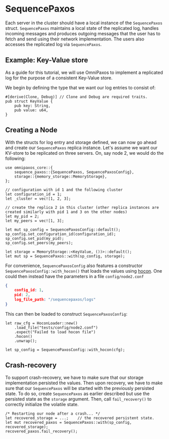 # SequencePaxos
Each server in the cluster should have a local instance of the  `SequencePaxos` struct. `SequencePaxos` maintains a local state of the replicated log, handles incoming messages and produces outgoing messages that the user has to fetch and send using their network implementation. The users also accesses the replicated log via `SequencePaxos`.

## Example: Key-Value store
As a guide for this tutorial, we will use OmniPaxos to implement a replicated log for the purpose of a consistent Key-Value store. 

We begin by defining the type that we want our log entries to consist of:
```rust,edition2018,no_run,noplaypen
#[derive(Clone, Debug)] // Clone and Debug are required traits.
pub struct KeyValue {
    pub key: String,
    pub value: u64,
}
``` 

## Creating a Node
With the structs for log entry and storage defined, we can now go ahead and create our `SequencePaxos` replica instance.  Let's assume we want our KV-store to be replicated on three servers. On, say node 2, we would do the following: 
```rust,edition2018,no_run,noplaypen
use omnipaxos_core::{
    sequence_paxos::{SequencePaxos, SequencePaxosConfig},
    storage::{memory_storage::MemoryStorage},
};

// configuration with id 1 and the following cluster
let configuration_id = 1;
let _cluster = vec![1, 2, 3];

// create the replica 2 in this cluster (other replica instances are created similarly with pid 1 and 3 on the other nodes)
let my_pid = 2;
let my_peers = vec![1, 3];

let mut sp_config = SequencePaxosConfig::default();
sp_config.set_configuration_id(configuration_id);
sp_config.set_pid(my_pid);
sp_config.set_peers(my_peers);

let storage = MemoryStorage::<KeyValue, ())>::default();
let mut sp = SequencePaxos::with(sp_config, storage);
```
For convenience, `SequencePaxosConfig` also features a constructor `SequencePaxosConfig::with_hocon()` that loads the values using [hocon](https://vleue.com/hocon.rs/hocon/index.html). One could then instead have the parameters in a file `config/node2.conf`

```json
{
    config_id: 1,
    pid: 2,
    log_file_path: "/sequencepaxos/logs"
}
```
This can then be loaded to construct `SequencePaxosConfig`:

```rust,edition2018,no_run,noplaypen
let raw_cfg = HoconLoader::new()
    .load_file("tests/config/node2.conf")
    .expect("Failed to load hocon file")
    .hocon()
    .unwrap();

let sp_config = SequencePaxosConfig::with_hocon(cfg);
```

## Crash-recovery
To support crash-recovery, we have to make sure that our storage implementation persisted the values. Then upon recovery, we have to make sure that our ``SequencePaxos`` will be started with the previously persisted state. To do so, create `SequencePaxos` as earlier described but use the persisted state as the `storage` argument. Then, call `fail_recovery()` to correctly initialize the volatile state.

```rust,edition2018,no_run,noplaypen
/* Restarting our node after a crash... */
let recovered_storage = ...;    // the recovered persistent state.
let mut recovered_paxos = SequencePaxos::with(sp_config, recovered_storage);
recovered_paxos.fail_recovery();
```
